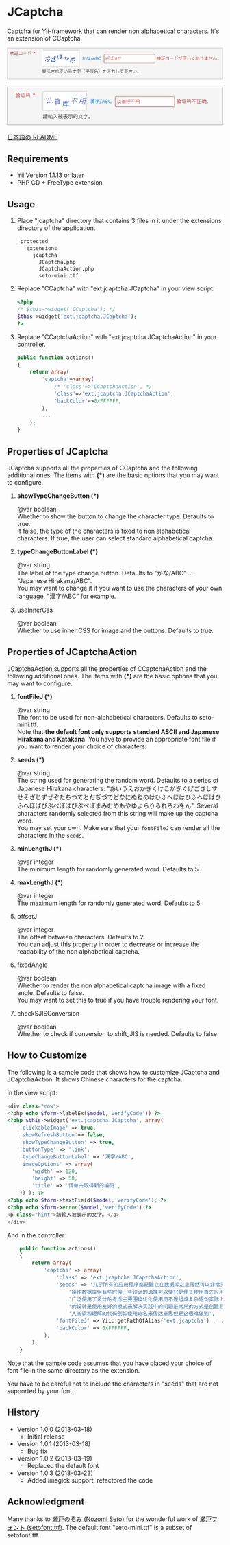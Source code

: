 JCaptcha
========

Captcha for Yii-framework that can render non alphabetical characters. It's an extension of CCaptcha.

![JCaptcha in Action](docs/jcaptcha.png "JCaptcha in Action")

![JCaptcha using Chinese characters](docs/jcaptcha-c.png "JCaptcha using Chinese characters")

[日本語の README](README-ja.md)

Requirements
------------
+ Yii Version 1.1.13 or later
+ PHP GD + FreeType extension

Usage
-----
1. Place "jcaptcha" directory that contains 3 files in it under the extensions directory of the application.

		protected
		  extensions
		    jcaptcha
		      JCaptcha.php
		      JCaptchaAction.php
		      seto-mini.ttf

2. Replace "CCaptcha" with "ext.jcaptcha.JCaptcha" in your view script.

	```php
	<?php
	/* $this->widget('CCaptcha'); */
	$this->widget('ext.jcaptcha.JCaptcha');
	?>
	```

3. Replace "CCaptchaAction" with "ext.jcaptcha.JCaptchaAction" in your controller.

	```php
	public function actions()
	{
		return array(
			'captcha'=>array(
				/* 'class'=>'CCaptchaAction', */
				'class'=>'ext.jcaptcha.JCaptchaAction',
				'backColor'=>0xFFFFFF,
			),
			...
		);
	}
	```

Properties of JCaptcha
----------------------
JCaptcha supports all the properties of CCaptcha and the following additional ones.
The items with **(*)** are the basic options that you may want to configure.

1. **showTypeChangeButton (*)**

	@var boolean  
	Whether to show the button to change the character type. Defaults to true.  
	If false, the type of the characters is fixed to non alphabetical characters.
	If true, the user can select standard alphabetical captcha.

2. **typeChangeButtonLabel (*)**

	@var string  
	The label of the type change button. Defaults to "かな/ABC" ... "Japanese Hirakana/ABC".  
	You may want to change it if you want to use the characters of your own language, "漢字/ABC" for example.

3. useInnerCss

	@var boolean  
	Whether to use inner CSS for image and the buttons.	Defaults to true.

Properties of JCaptchaAction
----------------------------
JCaptchaAction supports all the properties of CCaptchaAction and the following additional ones.
The items with **(*)** are the basic options that you may want to configure.

1. **fontFileJ (*)**

	@var string  
	The font to be used for non-alphabetical characters. Defaults to seto-mini.ttf.  
	Note that **the default font only supports standard ASCII and Japanese Hirakana and Katakana**.
	You have to provide an appropriate font file if you want to render your choice of characters.

2. **seeds (*)**

	@var string  
	The string used for generating the random word. Defaults to a series of Japanese Hirakana characters: "あいうえおかきくけこがぎぐげごさしすせそざじずぜぞたちつてとだぢづでどなにぬねのはひふへほはひふへほはひふへほばびぶべぼぱぴぷぺぽまみむめもやゆよらりるれろわをん". Several characters randomly selected from this string will make up the captcha word.  
	You may set your own. Make sure that your `fontFileJ` can render all the characters in the `seeds`.

3. **minLengthJ (*)**

	@var integer  
	The minimum length for randomly generated word.	Defaults to 5

4. **maxLengthJ (*)**

	@var integer  
	The maximum length for randomly generated word.	Defaults to 5

5. offsetJ

	@var integer  
	The offset between characters. Defaults to 2.  
	You can adjust this property in order to decrease or increase the readability of the non alphabetical captcha.

6. fixedAngle

	@var boolean  
	Whether to render the non alphabetical captcha image with a fixed angle. Defaults to false.  
	You may want to set this to true if you have trouble rendering your font.

7. checkSJISConversion

	@var boolean  
	Whether to check if conversion to shift_JIS is needed. Defaults to false.

How to Customize
----------------

The following is a sample code that shows how to customize JCaptcha and JCaptchaAction.
It shows Chinese characters for the captcha.

In the view script:

```php
<div class="row">
<?php echo $form->labelEx($model,'verifyCode')) ?>
<?php $this->widget('ext.jcaptcha.JCaptcha', array(
	'clickableImage' => true,
	'showRefreshButton'=> false,
	'showTypeChangeButton' => true,
	'buttonType' => 'link',
	'typeChangeButtonLabel' => '漢字/ABC',
	'imageOptions' => array(
		'width' => 120,
		'height' => 50,
		'title' => '请单击取得新的编码',
	)) ); ?>
<?php echo $form->textField($model,'verifyCode'); ?>
<?php echo $form->error($model,'verifyCode') ?>
<p class="hint">請輸入被表示的文字。</p>
</div>
```

And in the controller:

```php
	public function actions()
	{
		return array(
			'captcha' => array(
				'class' => 'ext.jcaptcha.JCaptchaAction',
				'seeds' => '几乎所有的应用程序都是建立在数据库之上虽然可以非常灵活的' .
					'操作数据库但有些时候一些设计的选择可以使它更便于使用首先应用程序' .
					'广泛使用了设计的考虑主要围绕优化使用而不是组成复杂语句实际上大多' .
					'的设计是使用友好的模式来解决实践中的问题最常用的方式是创建易于被' .
					'人阅读和理解的代码例如使用命名来传达意思但是这很难做到',
				'fontFileJ' => Yii::getPathOfAlias('ext.jcaptcha') . '/gbsn00lp.ttf',
				'backColor' => 0xFFFFFF,
			),
		);
	}

```

Note that the sample code assumes that you have placed your choice of font file in the same directory as the extension.

You have to be careful not to include the characters in "seeds" that are not supported by your font.

History
-------

+ Version 1.0.0 (2013-03-18)
	+ Initial release
+ Version 1.0.1 (2013-03-18)
	+ Bug fix
+ Version 1.0.2 (2013-03-19)
	+ Replaced the default font
+ Version 1.0.3 (2013-03-23)
	+ Added imagick support, refactored the code

Acknowledgment
--------------
Many thanks to [瀬戸のぞみ (Nozomi Seto)](http://nonty.net/about/) for the wonderful work of [瀬戸フォント (setofont.ttf)](http://nonty.net/item/font/setofont.php). The default font "seto-mini.ttf" is a subset of setofont.ttf.

